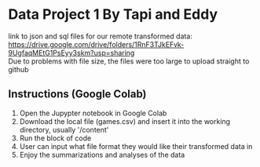 # Data Project 1 By Tapi and Eddy

link to json and sql files for our remote transformed data: https://drive.google.com/drive/folders/1RnF3TJkEFvk-9UgfaqMEtG1PsEyy3skm?usp=sharing  
Due to problems with file size, the files were too large to upload straight to github

## Instructions (Google Colab)
1. Open the Jupypter notebook in Google Colab
2. Download the local file (games.csv) and insert it into the working directory, usually '/content'
3. Run the block of code
4. User can input what file format they would like their transformed data in
5. Enjoy the summarizations and analyses of the data
